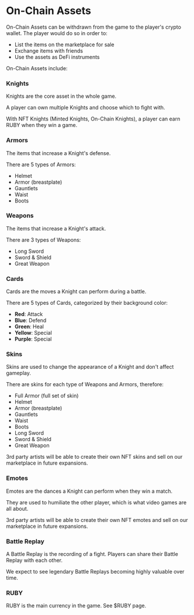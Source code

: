 # On-Chain Assets

On-Chain Assets can be withdrawn from the game to the player's crypto wallet. The player would do so in order to:

* List the items on the marketplace for sale
* Exchange items with friends
* Use the assets as DeFi instruments

On-Chain Assets include:

### Knights

Knights are the core asset in the whole game.

A player can own multiple Knights and choose which to fight with.

With NFT Knights (Minted Knights, On-Chain Knights), a player can earn RUBY when they win a game.

### Armors

The items that increase a Knight's defense.

There are 5 types of Armors:

* Helmet
* Armor (breastplate)
* Gauntlets
* Waist
* Boots

### Weapons

The items that increase a Knight's attack.

There are 3 types of Weapons:

* Long Sword
* Sword & Shield
* Great Weapon

### Cards

Cards are the moves a Knight can perform during a battle.

There are 5 types of Cards, categorized by their background color:

* **Red**: Attack
* **Blue**: Defend
* **Green**: Heal
* **Yellow**: Special
* **Purple**: Special

### Skins

Skins are used to change the appearance of a Knight and don't affect gameplay.

There are skins for each type of Weapons and Armors, therefore:

* Full Armor (full set of skin)
* Helmet
* Armor (breastplate)
* Gauntlets
* Waist
* Boots
* Long Sword
* Sword & Shield
* Great Weapon

3rd party artists will be able to create their own NFT skins and sell on our marketplace in future expansions.

### Emotes

Emotes are the dances a Knight can perform when they win a match.

They are used to humiliate the other player, which is what video games are all about.

3rd party artists will be able to create their own NFT emotes and sell on our marketplace in future expansions.

### Battle Replay

A Battle Replay is the recording of a fight. Players can share their Battle Replay with each other.

We expect to see legendary Battle Replays becoming highly valuable over time.

### RUBY

RUBY is the main currency in the game. See $RUBY page.
